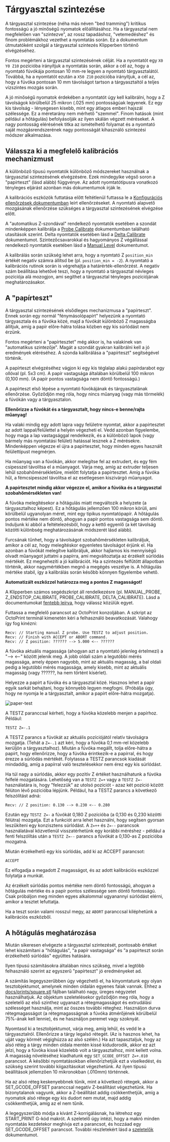 # Tárgyasztal szintezése

A tárgyasztal szintezése (néha más néven "bed tramming") kritikus fontosságú a jó minőségű nyomatok előállításához. Ha a tárgyasztal nem megfelelően van "szintezve", az rossz tapadáshoz, "vetemedéshez" és finom problémákhoz vezethet a nyomtatás során. Ez a dokumentum útmutatóként szolgál a tárgyasztal szintezés Klipperben történő elvégzéséhez.

Fontos megérteni a tárgyasztal szintezésének célját. Ha a nyomtatót egy `X0 Y0 Z10` pozícióba irányítjuk a nyomtatás során, akkor a cél az, hogy a nyomtató fúvókája pontosan 10 mm-re legyen a nyomtató tárgyasztalától. Továbbá, ha a nyomtatót ezután a `X50 Z10` pozícióba irányítjuk, a cél az, hogy a fúvóka pontosan 10 mm távolságot tartson a tárgyasztaltól a teljes vízszintes mozgás során.

A jó minőségű nyomatok érdekében a nyomtatót úgy kell kalibrálni, hogy a Z távolságok körülbelül 25 mikron (.025 mm) pontosságúak legyenek. Ez egy kis távolság - lényegesen kisebb, mint egy átlagos emberi hajszál szélessége. Ez a méretarány nem mérhető "szemmel". Finom hatások (mint például a hőtágulás) befolyásolják az ilyen skálán végzett méréseket. A nagy pontosság elérésének titka az ismételhető folyamat és a nyomtató saját mozgásrendszerének nagy pontosságát kihasználó szintezési módszer alkalmazása.

## Válassza ki a megfelelő kalibrációs mechanizmust

A különböző típusú nyomtatók különböző módszereket használnak a tárgyasztal szintezésének elvégzésére. Ezek mindegyike végső soron a "papírteszt" (lásd alább) függvénye. Az adott nyomtatótípusra vonatkozó tényleges eljárást azonban más dokumentumok írják le.

A kalibrációs eszközök futtatása előtt feltétlenül futtassa le a [Konfigurációs ellenőrzések dokumentumban](Config_checks.md) leírt ellenőrzéseket. A nyomtató alapvető mozgásának ellenőrzése szükséges a tárgyasztal szintezésének elvégzése előtt.

A "automatikus Z-szondával" rendelkező nyomtatók esetében a szondát mindenképpen kalibrálja a [Probe Calibrate](Probe_Calibrate.md) dokumentumban található utasítások szerint. Delta nyomtatók esetében lásd a [Delta Calibrate](Delta_Calibrate.md) dokumentumot. Szintezőcsavarokkal és hagyományos Z végállással rendelkező nyomtatók esetében lásd a [Manual Level](Manual_Level.md) dokumentumot.

A kalibrálás során szükség lehet arra, hogy a nyomtató Z `position_min` értékét negatív számra állítsd be (pl. `position_min = -2`). A nyomtató a kalibrációs rutinok során is végrehajtja a határérték-ellenőrzést. A negatív szám beállítása lehetővé teszi, hogy a nyomtató a tárgyasztal névleges pozíciója alá mozogjon, ami segíthet a tárgyasztal tényleges pozíciójának meghatározásakor.

## A "papírteszt"

A tárgyasztal szintezésének elsődleges mechanizmusa a "papírteszt". Ennek során egy normál "fénymásolópapírt" helyezünk a nyomtató tárgyasztala és a fúvóka közé, majd a fúvókát különböző Z magasságba állítjuk, amíg a papír előre-hátra tolása közben egy kis súrlódást nem érzünk.

Fontos megérteni a "papírtesztet" még akkor is, ha valakinek van "automatikus szintezője". Magát a szondát gyakran kalibrálni kell a jó eredmények eléréséhez. A szonda kalibrálása a "papírteszt" segítségével történik.

A papírteszt elvégzéséhez vágjon ki egy kis téglalap alakú papírdarabot egy ollóval (pl. 5x3 cm). A papír vastagsága általában körülbelül 100 mikron (0,100 mm). (A papír pontos vastagsága nem döntő fontosságú.)

A papírteszt első lépése a nyomtató fúvókájának és tárgyasztalának ellenőrzése. Győződjön meg róla, hogy nincs műanyag (vagy más törmelék) a fúvókán vagy a tárgyasztalon.

**Ellenőrizze a fúvókát és a tárgyasztalt, hogy nincs-e benne/rajta műanyag!**

Ha valaki mindig egy adott lapra vagy felületre nyomtat, akkor a papírtesztet az adott lappal/felülettel a helyén végezheti el. Vedd azonban figyelembe, hogy maga a lap vastagsággal rendelkezik, és a különböző lapok (vagy bármely más nyomtatási felület) hatással lesznek a Z mérésekre. Mindenképpen végezze el újra a papírtesztet, hogy minden egyes használt felülettípust megmérjen.

Ha műanyag van a fúvókán, akkor melegítse fel az extrudert, és egy fém csipesszel távolítsa el a műanyagot. Várja meg, amíg az extruder teljesen lehűl szobahőmérsékletűre, mielőtt folytatja a papírtesztet. Amíg a fúvóka hűl, a fémcsipesszel távolítsa el az esetlegesen kiszivárgó műanyagot.

**A papírtesztet mindig akkor végezze el, amikor a fúvóka és a tárgyasztal szobahőmérsékleten van!**

A fúvóka melegítésekor a hőtágulás miatt megváltozik a helyzete (a tárgyasztalhoz képest). Ez a hőtágulás jellemzően 100 mikron körüli, ami körülbelül ugyanolyan méret, mint egy tipikus nyomtatópapír. A hőtágulás pontos mértéke nem döntő, ahogyan a papír pontos vastagsága sem döntő. Induljunk ki abból a feltételezésből, hogy a kettő egyenlő (a két távolság közötti különbség meghatározásának módszerét lásd alább).

Furcsának tűnhet, hogy a távolságot szobahőmérsékleten kalibráljuk, amikor a cél az, hogy melegítéskor egyenletes távolságot érjünk el. Ha azonban a fúvókát melegítve kalibráljuk, akkor hajlamos kis mennyiségű olvadt műanyagot juttatni a papírra, ami megváltoztatja az érzékelt súrlódás mértékét. Ez megnehezíti a jó kalibrációt. Ha a szintezés felfűtött állapotban történik, akkor nagymértékben megnő a megégés veszélye is. A hőtágulás mértéke stabil, így a kalibrálás során később könnyen figyelembe vehető.

**Automatizált eszközzel határozza meg a pontos Z magasságot!**

A Klipperben számos segédszkript áll rendelkezésre (pl. MANUAL_PROBE, Z_ENDSTOP_CALIBRATE, PROBE_CALIBRATE, DELTA_CALIBRATE). Lásd a documentumokat [fentebb leírva](#choose-the-appropriate-calibration-mechanism), hogy válassz közülük egyet.

Futtassa a megfelelő parancsot az OctoPrint konzoljában. A szkript az OctoPrint terminál kimenetén kéri a felhasználó beavatkozását. Valahogy így fog kinézni:

```
Recv: // Starting manual Z probe. Use TESTZ to adjust position.
Recv: // Finish with ACCEPT or ABORT command.
Recv: // Z position: ?????? --> 5.000 <-- ??????
```

A fúvóka aktuális magassága (ahogyan azt a nyomtató jelenleg értelmezi) a "--> <--" között jelenik meg. A jobb oldali szám a legutóbbi mérés magassága, amely éppen nagyobb, mint az aktuális magasság, a bal oldali pedig a legutóbbi mérés magassága, amely kisebb, mint az aktuális magasság (vagy ??????, ha nem történt kísérlet).

Helyezze a papírt a fúvóka és a tárgyasztal közé. Hasznos lehet a papír egyik sarkát behajtani, hogy könnyebb legyen megfogni. (Próbálja úgy, hogy ne nyomja le a tárgyasztalt, amikor a papírt előre-hátra mozgatja).

![paper-test](img/paper-test.jpg)

A TESTZ paranccsal kérheti, hogy a fúvóka közelebb menjen a papírhoz. Például:

```
TESTZ Z=-.1
```

A TESTZ parancs a fúvókát az aktuális pozíciójától relatív távolságra mozgatja. (Tehát a `Z=-.1` azt kéri, hogy a fúvóka 0,1 mm-rel közelebb kerüljön a tárgyasztalhoz). Miután a fúvóka megállt, tolja előre-hátra a papírt, hogy ellenőrizze, hogy a fúvóka érintkezik-e a papírral, és hogy érezze a súrlódás mértékét. Folytassa a TESTZ parancsok kiadását mindaddig, amíg a papírral való tesztelésekkor nem érez egy kis súrlódást.

Ha túl nagy a súrlódás, akkor egy pozitív Z értéket használhatunk a fúvóka felfelé mozgatására. Lehetőség van a `TESTZ Z=+` vagy a `TESTZ Z=-` használatára is, hogy "felezzük" az utolsó pozíciót - azaz két pozíció között félúton lévő pozícióba lépjünk. Például, ha a TESTZ parancs a következő felszólítást adná:

```
Recv: // Z position: 0.130 --> 0.230 <-- 0.280
```

Ezután egy `TESTZ Z=-` a fúvókát 0,180 Z pozícióba (a 0,130 és 0,230 közötti félútra) mozgatja. Ezt a funkciót arra lehet használni, hogy segítsen gyorsan leszűkíteni egy konzisztens súrlódást. A `Z=++` és `Z=--` parancsok használatával közvetlenül visszatérhetünk egy korábbi méréshez - például a fenti felszólítás után a `TESTZ Z=--` parancs a fúvókát a 0,130-as Z pozícióba mozgatná.

Miután érzékelhető egy kis súrlódás, add ki az ACCEPT parancsot:

```
ACCEPT
```

Ez elfogadja a megadott Z magasságot, és az adott kalibrációs eszközzel folytatja a munkát.

Az érzékelt súrlódás pontos mértéke nem döntő fontosságú, ahogyan a hőtágulás mértéke és a papír pontos szélessége sem döntő fontosságú. Csak próbáljon meg minden egyes alkalommal ugyanannyi súrlódást elérni, amikor a tesztet lefuttatja.

Ha a teszt során valami rosszul megy, az `ABORT` paranccsal kiléphetünk a kalibrációs eszközből.

## A hőtágulás meghatározása

Miután sikeresen elvégezte a tárgyasztal szintezését, pontosabb értéket lehet kiszámítani a "hőtágulás", "a papír vastagsága" és "a papírteszt során érzékelhető súrlódás" együttes hatására.

Ilyen típusú számításokra általában nincs szükség, mivel a legtöbb felhasználó szerint az egyszerű "papírteszt" jó eredményeket ad.

A számítás legegyszerűbben úgy végezhető el, ha kinyomtatunk egy olyan tesztobjektumot, amelynek minden oldalán egyenes falak vannak. Ehhez a [docs/prints/square.stl](prints/square.stl) fájlban található nagy, üreges négyzetet használhatjuk. Az objektum szeletelésekor győződjön meg róla, hogy a szeletelő az első szinthez ugyanazt a rétegmagasságot és extrudálási szélességet használja, mint az összes további réteghez. Használjon durva rétegmagasságot (a rétegmagasságnak a fúvóka átmérőjének körülbelül 75%-ának kell lennie), és ne használjon peremet vagy szoknyát.

Nyomtasd ki a tesztobjektumot, várja meg, amíg lehűl, és vedd le a tárgyasztalról. Ellenőrizze a tárgy legalsó rétegét. (Az is hasznos lehet, ha ujját vagy körmét végighúzza az alsó szélén.) Ha azt tapasztaljuk, hogy az alsó réteg a tárgy minden oldala mentén kissé kidudorodik, akkor ez azt jelzi, hogy a fúvóka kissé közelebb volt a tárgyasztalhoz, mint kellett volna. A magasság növeléséhez kiadhatunk egy `SET_GCODE_OFFSET Z=+.010` parancsot. A későbbi nyomtatásokban ellenőrizhetjük ezt a viselkedést, és szükség szerint további kiigazításokat végezhetünk. Az ilyen típusú beállítások jellemzően 10 mikronokban (.010mm) történnek.

Ha az alsó réteg keskenyebbnek tűnik, mint a következő rétegek, akkor a SET_GCODE_OFFSET paranccsal negatív Z-beállítást végezhetünk. Ha bizonytalanok vagyunk, akkor a Z-beállítást addig csökkenthetjük, amíg a nyomatok alsó rétege egy kis dudort nem mutat, majd addig csökkenthetjük, amíg az el nem tűnik.

A legegyszerűbb módja a kívánt Z-korrigálásnak, ha létrehoz egy START_PRINT G-kód makrót. A szeletelő úgy intézi, hogy a makró minden nyomtatás kezdetekor meghívja ezt a parancsot, és hozzáad egy SET_GCODE_OFFSET parancsot. További részletekért lásd a [szeletelők](Slicers.md) dokumentumot.
